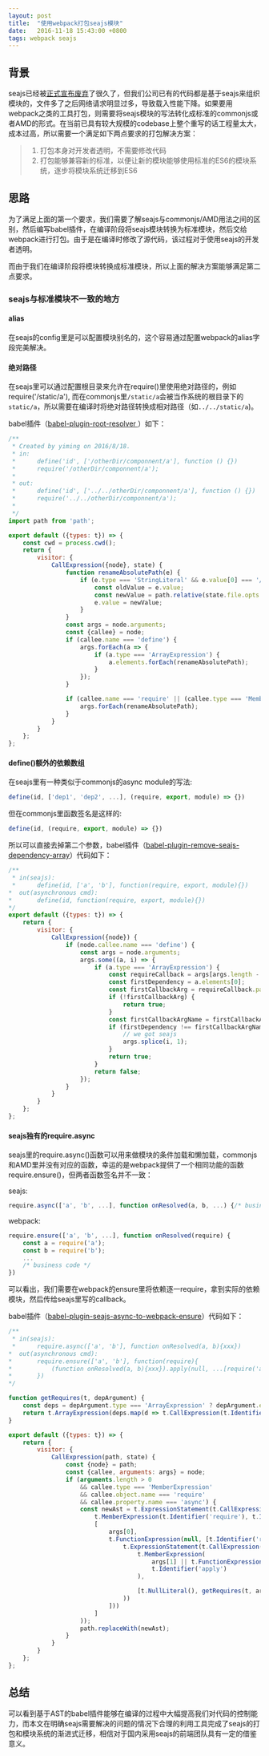 ```yaml
---
layout: post
title:  "使用webpack打包seajs模块"
date:   2016-11-18 15:43:00 +0800
tags: webpack seajs
---
```


## 背景

seajs已经被[正式宣布废弃](https://github.com/seajs/seajs/issues/1605#issuecomment-149220246)了很久了，但我们公司已有的代码都是基于seajs来组织模块的，文件多了之后网络请求明显过多，导致载入性能下降。如果要用webpack之类的工具打包，则需要将seajs模块的写法转化成标准的commonjs或者AMD的形式。在当前已具有较大规模的codebase上整个重写的话工程量太大，成本过高，所以需要一个满足如下两点要求的打包解决方案：

> 1. 打包本身对开发者透明，不需要修改代码
> 2. 打包能够兼容新的标准，以便让新的模块能够使用标准的ES6的模块系统，逐步将模块系统迁移到ES6

## 思路

为了满足上面的第一个要求，我们需要了解seajs与commonjs/AMD用法之间的区别，然后编写babel插件，在编译阶段将seajs模块转换为标准模块，然后交给webpack进行打包。由于是在编译时修改了源代码，该过程对于使用seajs的开发者透明。

而由于我们在编译阶段将模块转换成标准模块，所以上面的解决方案能够满足第二点要求。

### seajs与标准模块不一致的地方

#### alias

在seajs的config里是可以配置模块别名的，这个容易通过配置webpack的alias字段完美解决。

#### 绝对路径

在seajs里可以通过配置根目录来允许在require()里使用绝对路径的，例如require('/static/a'), 而在commonjs里`/static/a`会被当作系统的根目录下的`static/a`，所以需要在编译时将绝对路径转换成相对路径（如`../../static/a`)。

babel插件（[babel-plugin-root-resolver ](https://www.npmjs.com/package/babel-plugin-root-resolver)）如下：

```js
/**
 * Created by yiming on 2016/8/18.
 * in:
 *      define('id', ['/otherDir/componnent/a'], function () {})
 *      require('/otherDir/componnent/a');
 *
 * out:
 *      define('id', ['../../otherDir/componnent/a'], function () {})
 *      require('../../otherDir/componnent/a');
 *
 */
import path from 'path';

export default ({types: t}) => {
    const cwd = process.cwd();
    return {
        visitor: {
            CallExpression({node}, state) {
                function renameAbsolutePath(e) {
                    if (e.type === 'StringLiteral' && e.value[0] === '/') {
                        const oldValue = e.value;
                        const newValue = path.relative(state.file.opts.filename, path.resolve(cwd, '.' + oldValue));
                        e.value = newValue;
                    }
                }
                const args = node.arguments;
                const {callee} = node;
                if (callee.name === 'define') {
                    args.forEach(a => {
                        if (a.type === 'ArrayExpression') {
                            a.elements.forEach(renameAbsolutePath);
                        }
                    });
                }

                if (callee.name === 'require' || (callee.type === 'MemberExpression' && callee.object.name === 'require' && callee.property.name === 'ensure')) {
                    args.forEach(renameAbsolutePath);
                }
            }
        }
    };
};

```

#### define()额外的依赖数组

在seajs里有一种类似于commonjs的async module的写法:

```js
define(id, ['dep1', 'dep2', ...], (require, export, module) => {})
```

但在commonjs里函数签名是这样的:

```js
define(id, (require, export, module) => {})
```

所以可以直接去掉第二个参数，babel插件（[babel-plugin-remove-seajs-dependency-array](https://www.npmjs.com/package/babel-plugin-remove-seajs-dependency-array)）代码如下：

```js
/**
 * in(seajs):
 *      define(id, ['a', 'b'], function(require, export, module){})
*  out(asynchronous cmd):
*       define(id, function(require, export, module){})
*/
export default ({types: t}) => {
    return {
        visitor: {
            CallExpression({node}) {
                if (node.callee.name === 'define') {
                    const args = node.arguments;
                    args.some((a, i) => {
                        if (a.type === 'ArrayExpression') {
                            const requireCallback = args[args.length - 1];
                            const firstDependency = a.elements[0];
                            const firstCallbackArg = requireCallback.params && requireCallback.params[0];
                            if (!firstCallbackArg) {
                                return true;
                            }
                            const firstCallbackArgName = firstCallbackArg.name;
                            if (firstDependency !== firstCallbackArgName) {
                                // we got seajs
                                args.splice(i, 1);
                            }
                            return true;
                        }
                        return false;
                    });
                }
            }
        }
    };
};
```

#### seajs独有的require.async

seajs里的require.async()函数可以用来做模块的条件加载和懒加载，commonjs和AMD里并没有对应的函数，幸运的是webpack提供了一个相同功能的函数require.ensure()，但两者函数签名并不一致：

seajs:

```js
require.async(['a', 'b', ...], function onResolved(a, b, ...) {/* business code */})
```

webpack:

```js
require.ensure(['a', 'b', ...], function onResolved(require) {
    const a = require('a');
    const b = require('b');
    ...
    /* business code */
})
```

可以看出，我们需要在webpack的ensure里将依赖逐一require，拿到实际的依赖模块，然后传给seajs里写的callback。

babel插件（[babel-plugin-seajs-async-to-webpack-ensure](https://www.npmjs.com/package/babel-plugin-seajs-async-to-webpack-ensure)）代码如下：

```js
/**
 * in(seajs):
 *      require.async(['a', 'b'], function onResolved(a, b){xxx})
*  out(asynchronous cmd):
*       require.ensure(['a', 'b'], function(require){
*           (function onResolved(a, b){xxx}).apply(null, ...[require('a'), require('b')]);
*       })
*/

function getRequires(t, depArgument) {
    const deps = depArgument.type === 'ArrayExpression' ? depArgument.elements : [depArgument];
    return t.ArrayExpression(deps.map(d => t.CallExpression(t.Identifier('require'), [d])));
}

export default ({types: t}) => {
    return {
        visitor: {
            CallExpression(path, state) {
                const {node} = path;
                const {callee, arguments: args} = node;
                if (arguments.length > 0
                    && callee.type === 'MemberExpression'
                    && callee.object.name === 'require'
                    && callee.property.name === 'async') {
                    const newAst = t.ExpressionStatement(t.CallExpression(
                        t.MemberExpression(t.Identifier('require'), t.Identifier('ensure')),
                        [
                            args[0],
                            t.FunctionExpression(null, [t.Identifier('require')], t.BlockStatement([
                                t.ExpressionStatement(t.CallExpression(
                                    t.MemberExpression(
                                        args[1] || t.FunctionExpression(null, [], t.BlockStatement([])),
                                        t.Identifier('apply')
                                    ),

                                    [t.NullLiteral(), getRequires(t, args[0])]
                                ))
                            ]))
                        ]
                    ));
                    path.replaceWith(newAst);
                }
            }
        }
    };
};

```

## 总结

可以看到基于AST的babel插件能够在编译的过程中大幅提高我们对代码的控制能力，而本文在明确seajs需要解决的问题的情况下合理的利用工具完成了seajs的打包和模块系统的渐进式迁移，相信对于国内采用seajs的前端团队具有一定的借鉴意义。
